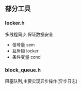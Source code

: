 ## 部分工具

### locker.h
多线程同步,保证数据安全
* 信号量 sem
* 互斥锁 locker
* 条件变量 cond

### block_queue.h
阻塞队列,主要实现异步操作(异步日志)
